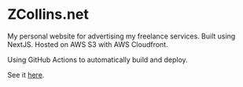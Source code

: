 # ZCollins.net

My personal website for advertising my freelance services. Built using NextJS. Hosted on AWS S3 with AWS Cloudfront.

Using GitHub Actions to automatically build and deploy.

See it [here](https://zcollins.net).
